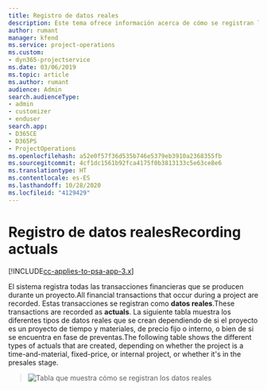 ```yaml
---
title: Registro de datos reales
description: Este tema ofrece información acerca de cómo se registran los datos reales.
author: rumant
manager: kfend
ms.service: project-operations
ms.custom:
- dyn365-projectservice
ms.date: 03/06/2019
ms.topic: article
ms.author: rumant
audience: Admin
search.audienceType:
- admin
- customizer
- enduser
search.app:
- D365CE
- D365PS
- ProjectOperations
ms.openlocfilehash: a52e0f57f36d535b746e5379eb3910a2368355fb
ms.sourcegitcommit: 4cf1dc1561b92fca4175f0b3813133c5e63ce8e6
ms.translationtype: HT
ms.contentlocale: es-ES
ms.lasthandoff: 10/28/2020
ms.locfileid: "4129429"
---
```

# <a name="recording-actuals"></a><span data-ttu-id="8aac8-103">Registro de datos reales</span><span class="sxs-lookup"><span data-stu-id="8aac8-103">Recording actuals</span></span> 

[!INCLUDE[cc-applies-to-psa-app-3.x](../includes/cc-applies-to-psa-app-3x.md)]

<span data-ttu-id="8aac8-104">El sistema registra todas las transacciones financieras que se producen durante un proyecto.</span><span class="sxs-lookup"><span data-stu-id="8aac8-104">All financial transactions that occur during a project are recorded.</span></span> <span data-ttu-id="8aac8-105">Estas transacciones se registran como **datos reales**.</span><span class="sxs-lookup"><span data-stu-id="8aac8-105">These transactions are recorded as **actuals**.</span></span> <span data-ttu-id="8aac8-106">La siguiente tabla muestra los diferentes tipos de datos reales que se crean dependiendo de si el proyecto es un proyecto de tiempo y materiales, de precio fijo o interno, o bien de si se encuentra en fase de preventas.</span><span class="sxs-lookup"><span data-stu-id="8aac8-106">The following table shows the different types of actuals that are created, depending on whether the project is a time-and-material, fixed-price, or internal project, or whether it's in the presales stage.</span></span>

> ![Tabla que muestra cómo se registran los datos reales](media/advanced-table2.png)
